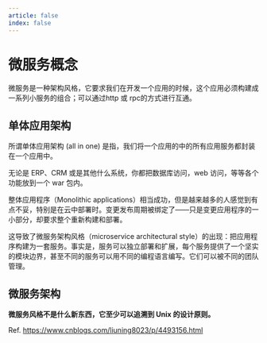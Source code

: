```yaml
---
article: false
index: false
---
```


# 微服务概念

微服务是一种架构风格，它要求我们在开发一个应用的时候，这个应用必须构建成一系列小服务的组合；可以通过http 或 rpc的方式进行互通。

## 单体应用架构

所谓单体应用架构 (all in one) 是指，我们将一个应用的中的所有应用服务都封装在一个应用中。

无论是 ERP、CRM 或是其他什么系统，你都把数据库访问，web 访问，等等各个功能放到一个 war 包内。

整体应用程序（Monolithic applications）相当成功，但是越来越多的人感觉到有点不妥，特别是在云中部署时。变更发布周期被绑定了——只是变更应用程序的一小部分，却要求整个重新构建和部署。

这导致了微服务架构风格（microservice architectural style）的出现：把应用程序构建为一套服务。事实是，服务可以独立部署和扩展，每个服务提供了一个坚实的模块边界，甚至不同的服务可以用不同的编程语言编写。它们可以被不同的团队管理。

## 微服务架构

**微服务风格不是什么新东西，它至少可以追溯到 Unix 的设计原则。**





Ref. https://www.cnblogs.com/liuning8023/p/4493156.html